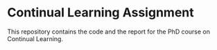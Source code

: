 # Continual Learning Assignment
This repository contains the code and the report for the PhD course on Continual Learning. 
